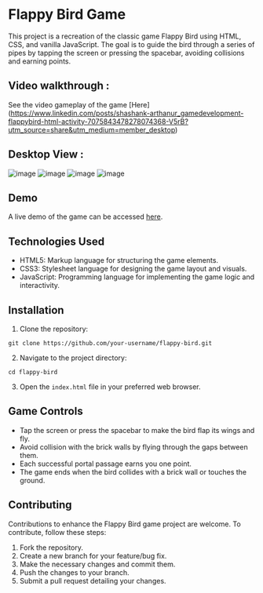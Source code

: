# Flappy Bird Game


This project is a recreation of the classic game Flappy Bird using HTML, CSS, and vanilla JavaScript. The goal is to guide the bird through a series of pipes by tapping the screen or pressing the spacebar, avoiding collisions and earning points.

## Video walkthrough :
See the video gameplay of the game [Here] (https://www.linkedin.com/posts/shashank-arthanur_gamedevelopment-flappybird-html-activity-7075843478278074368-V5rB?utm_source=share&utm_medium=member_desktop)

## Desktop View :
![image](https://res.cloudinary.com/dboa7dqkl/image/upload/v1687013043/flappy%20bird%20game/Screenshot_2023-06-17_191459_rpavfg.png )
![image](https://res.cloudinary.com/dboa7dqkl/image/upload/v1687013043/flappy%20bird%20game/Screenshot_2023-06-17_193334_txvymy.png )
![image](https://res.cloudinary.com/dboa7dqkl/image/upload/v1687013042/flappy%20bird%20game/Screenshot_2023-06-17_192902_cn6mav.png )
![image](https://res.cloudinary.com/dboa7dqkl/image/upload/v1687013046/flappy%20bird%20game/Screenshot_2023-06-17_193724_f9zsbx.png )

## Demo

A live demo of the game can be accessed [here]([https://your-demo-link](https://flappy-bird-fg4y.onrender.com)).

## Technologies Used

- HTML5: Markup language for structuring the game elements.
- CSS3: Stylesheet language for designing the game layout and visuals.
- JavaScript: Programming language for implementing the game logic and interactivity.

## Installation

1. Clone the repository:

```
git clone https://github.com/your-username/flappy-bird.git
```

2. Navigate to the project directory:

```
cd flappy-bird
```

3. Open the `index.html` file in your preferred web browser.

## Game Controls

- Tap the screen or press the spacebar to make the bird flap its wings and fly.
- Avoid collision with the brick walls by flying through the gaps between them.
- Each successful portal passage earns you one point.
- The game ends when the bird collides with a brick wall or touches the ground.

## Contributing

Contributions to enhance the Flappy Bird game project are welcome. To contribute, follow these steps:

1. Fork the repository.
2. Create a new branch for your feature/bug fix.
3. Make the necessary changes and commit them.
4. Push the changes to your branch.
5. Submit a pull request detailing your changes.
